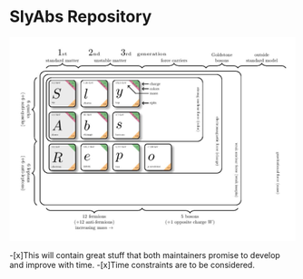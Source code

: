 # SlyAbs Repository


![](https://github.com/slycooper50/SlyAbbas/blob/master/logo/logo.jpg)

-[x]This will contain great stuff that both maintainers promise to develop and improve with time.
-[x]Time constraints are to be considered.
